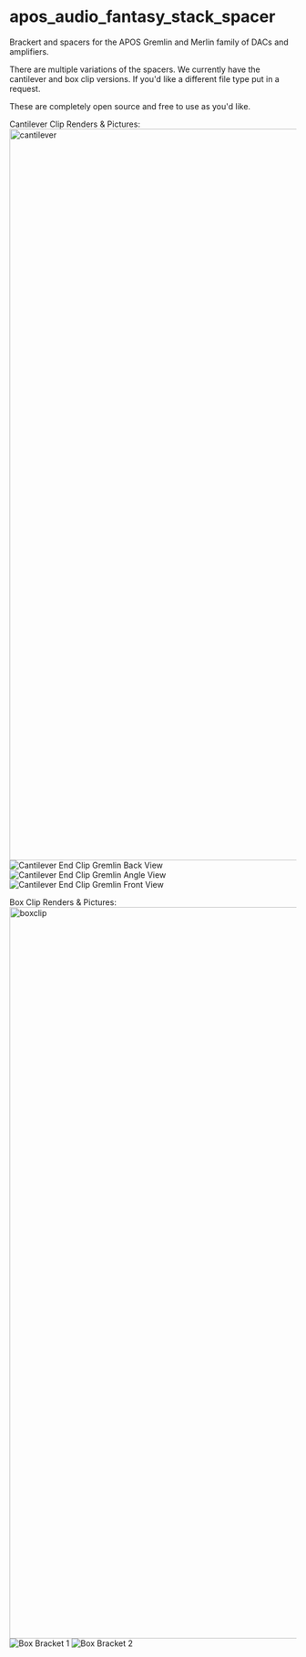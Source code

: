 # apos_audio_fantasy_stack_spacer
Brackert and spacers for the APOS Gremlin and Merlin family of DACs and amplifiers. 

There are multiple variations of the spacers. We currently have the cantilever and box clip versions. If you'd like a different file type put in a request. 

These are completely open source and free to use as you'd like. 

Cantilever Clip Renders & Pictures:
<img width="1284" alt="cantilever" src="https://github.com/user-attachments/assets/b582dcef-d236-4423-b524-a7298e5a7564" />
![Cantilever End Clip Gremlin Back View](https://github.com/user-attachments/assets/072fc469-c765-415d-b931-4b12eac56783)
![Cantilever End Clip Gremlin Angle View](https://github.com/user-attachments/assets/352fa928-e789-44e9-974e-8eb2b933a461)
![Cantilever End Clip Gremlin Front View](https://github.com/user-attachments/assets/f5c99690-3d18-474a-a7f8-35251807cf0c)


Box Clip Renders & Pictures:
<img width="1284" alt="boxclip" src="https://github.com/user-attachments/assets/d2467521-0397-4f03-af69-fd396749a611" />
![Box Bracket 1](https://github.com/user-attachments/assets/f80276d4-90f8-4617-9f45-03627fcea1c8)
![Box Bracket 2](https://github.com/user-attachments/assets/e575674e-6a5f-40ba-a2c1-4480d9c14d68)
